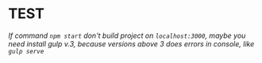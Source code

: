 # TEST


_If command `npm start` don't build project on `localhost:3000`, maybe you need install gulp v.3, because versions above 3 does errors in console, like `gulp serve`_